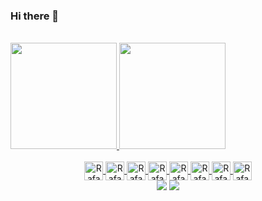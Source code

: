 ### Hi there 👋

<div align="center" style= "display: inline-block"><br>
    <a href="https://github.com/guilhermesous">
    <img height="170cm" src="https://github-readme-stats.vercel.app/api?username=guilhermesous&show_icons=true&theme=midnight-purple&include_all_commits=true&count_private=true"/>
    <img height="170cm" src="https://github-readme-stats.vercel.app/api/top-langs/?username=guilhermesous&layout=compact&langs_count=7&theme=midnight-purple"/>
</div>
<div align="center" style="display: inline_block"><br>
    <img align="center" alt="Rafa-HTML" height="30" src="https://cdn.jsdelivr.net/gh/devicons/devicon@latest/icons/python/python-original.svg">
    <img align="center" alt="Rafa-HTML" height="30" src="https://cdn.jsdelivr.net/gh/devicons/devicon@latest/icons/django/django-plain.svg">
    <img align="center" alt="Rafa-HTML" height="30" src="https://cdn.jsdelivr.net/gh/devicons/devicon@latest/icons/html5/html5-original.svg">
    <img align="center" alt="Rafa-HTML" height="30" src="https://cdn.jsdelivr.net/gh/devicons/devicon@latest/icons/css3/css3-original.svg">
    <img align="center" alt="Rafa-HTML" height="30" src="https://cdn.jsdelivr.net/gh/devicons/devicon@latest/icons/javascript/javascript-original.svg">
    <img align="center" alt="Rafa-HTML" height="30" src="https://cdn.jsdelivr.net/gh/devicons/devicon@latest/icons/mysql/mysql-original.svg">
    <img align="center" alt="Rafa-HTML" height="30" src="https://cdn.jsdelivr.net/gh/devicons/devicon@latest/icons/git/git-original.svg">
    <img align="center" alt="Rafa-HTML" height="30" src="https://cdn.jsdelivr.net/gh/devicons/devicon@latest/icons/java/java-original.svg">
</div>
<div align="center"> 
    <a align="center" href = "mailto:guilherme.sousathe@gmail.com"><img src="https://img.shields.io/badge/-Gmail-%23333?style=for-the-badge&logo=gmail&logoColor=white" target="_blank"></a>
    <a align="center" href="https://www.linkedin.com/in/guilherme-santos-de-sousa-263bb4236?utm_source=share&utm_campaign=share_via&utm_content=profile&utm_medium=android_app" target="_blank"><img src="https://img.shields.io/badge/-LinkedIn-%230077B5?style=for-the-badge&logo=linkedin&logoColor=white" target="_blank"></a> 
</div>
